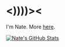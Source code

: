 # <))))><

I'm Nate. More [here](https://ntedvs.com).

[![Nate's GitHub Stats](https://github-readme-stats.vercel.app/api?username=ntedvs&show_icons=true&bg_color=0d1117&title_color=4493f8&text_color=f0f6fc&icon_color=4493f8)](https://github.com/anuraghazra/github-readme-stats)
